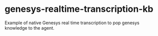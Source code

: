# genesys-realtime-transcription-kb
Example of native Genesys real time transcription to pop genesys knowledge to the agent.
